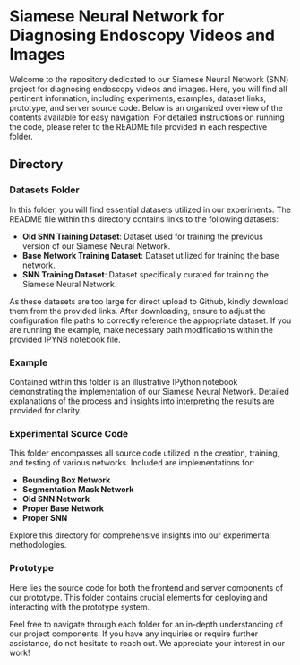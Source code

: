 # Siamese Neural Network for Diagnosing Endoscopy Videos and Images

Welcome to the repository dedicated to our Siamese Neural Network (SNN) project for diagnosing endoscopy videos and images. Here, you will find all pertinent information, including experiments, examples, dataset links, prototype, and server source code. Below is an organized overview of the contents available for easy navigation. For detailed instructions on running the code, please refer to the README file provided in each respective folder.

## Directory

### Datasets Folder
In this folder, you will find essential datasets utilized in our experiments. The README file within this directory contains links to the following datasets:
- **Old SNN Training Dataset**: Dataset used for training the previous version of our Siamese Neural Network.
- **Base Network Training Dataset**: Dataset utilized for training the base network.
- **SNN Training Dataset**: Dataset specifically curated for training the Siamese Neural Network.

As these datasets are too large for direct upload to Github, kindly download them from the provided links. After downloading, ensure to adjust the configuration file paths to correctly reference the appropriate dataset. If you are running the example, make necessary path modifications within the provided IPYNB notebook file.

### Example
Contained within this folder is an illustrative IPython notebook demonstrating the implementation of our Siamese Neural Network. Detailed explanations of the process and insights into interpreting the results are provided for clarity.

### Experimental Source Code
This folder encompasses all source code utilized in the creation, training, and testing of various networks. Included are implementations for:
- **Bounding Box Network**
- **Segmentation Mask Network**
- **Old SNN Network**
- **Proper Base Network**
- **Proper SNN**

Explore this directory for comprehensive insights into our experimental methodologies.

### Prototype
Here lies the source code for both the frontend and server components of our prototype. This folder contains crucial elements for deploying and interacting with the prototype system.

Feel free to navigate through each folder for an in-depth understanding of our project components. If you have any inquiries or require further assistance, do not hesitate to reach out. We appreciate your interest in our work!
